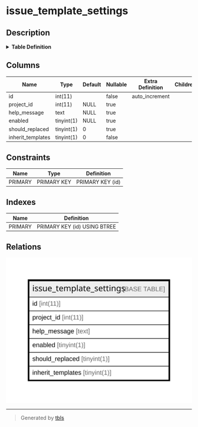 # issue_template_settings

## Description

<details>
<summary><strong>Table Definition</strong></summary>

```sql
CREATE TABLE `issue_template_settings` (
  `id` int(11) NOT NULL AUTO_INCREMENT,
  `project_id` int(11) DEFAULT NULL,
  `help_message` text DEFAULT NULL,
  `enabled` tinyint(1) DEFAULT NULL,
  `should_replaced` tinyint(1) DEFAULT 0,
  `inherit_templates` tinyint(1) NOT NULL DEFAULT 0,
  PRIMARY KEY (`id`)
) ENGINE=InnoDB DEFAULT CHARSET=utf8mb4 COLLATE=utf8mb4_general_ci
```

</details>

## Columns

| Name | Type | Default | Nullable | Extra Definition | Children | Parents | Comment |
| ---- | ---- | ------- | -------- | ---------------- | -------- | ------- | ------- |
| id | int(11) |  | false | auto_increment |  |  |  |
| project_id | int(11) | NULL | true |  |  |  |  |
| help_message | text | NULL | true |  |  |  |  |
| enabled | tinyint(1) | NULL | true |  |  |  |  |
| should_replaced | tinyint(1) | 0 | true |  |  |  |  |
| inherit_templates | tinyint(1) | 0 | false |  |  |  |  |

## Constraints

| Name | Type | Definition |
| ---- | ---- | ---------- |
| PRIMARY | PRIMARY KEY | PRIMARY KEY (id) |

## Indexes

| Name | Definition |
| ---- | ---------- |
| PRIMARY | PRIMARY KEY (id) USING BTREE |

## Relations

![er](issue_template_settings.svg)

---

> Generated by [tbls](https://github.com/k1LoW/tbls)
